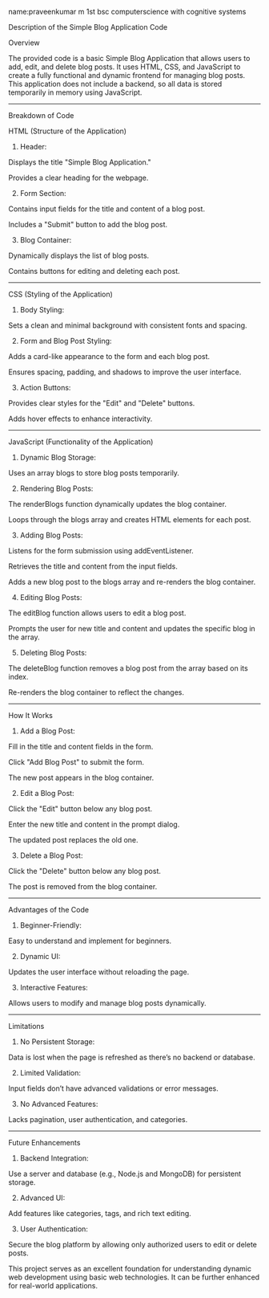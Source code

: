 name:praveenkumar m
1st bsc computerscience with cognitive systems



Description of the Simple Blog Application Code

Overview

The provided code is a basic Simple Blog Application that allows users to add, edit, and delete blog posts. It uses HTML, CSS, and JavaScript to create a fully functional and dynamic frontend for managing blog posts. This application does not include a backend, so all data is stored temporarily in memory using JavaScript.


---

Breakdown of Code

HTML (Structure of the Application)

1. Header:

Displays the title "Simple Blog Application."

Provides a clear heading for the webpage.



2. Form Section:

Contains input fields for the title and content of a blog post.

Includes a "Submit" button to add the blog post.



3. Blog Container:

Dynamically displays the list of blog posts.

Contains buttons for editing and deleting each post.





---

CSS (Styling of the Application)

1. Body Styling:

Sets a clean and minimal background with consistent fonts and spacing.



2. Form and Blog Post Styling:

Adds a card-like appearance to the form and each blog post.

Ensures spacing, padding, and shadows to improve the user interface.



3. Action Buttons:

Provides clear styles for the "Edit" and "Delete" buttons.

Adds hover effects to enhance interactivity.





---

JavaScript (Functionality of the Application)

1. Dynamic Blog Storage:

Uses an array blogs to store blog posts temporarily.



2. Rendering Blog Posts:

The renderBlogs function dynamically updates the blog container.

Loops through the blogs array and creates HTML elements for each post.



3. Adding Blog Posts:

Listens for the form submission using addEventListener.

Retrieves the title and content from the input fields.

Adds a new blog post to the blogs array and re-renders the blog container.



4. Editing Blog Posts:

The editBlog function allows users to edit a blog post.

Prompts the user for new title and content and updates the specific blog in the array.



5. Deleting Blog Posts:

The deleteBlog function removes a blog post from the array based on its index.

Re-renders the blog container to reflect the changes.





---

How It Works

1. Add a Blog Post:

Fill in the title and content fields in the form.

Click "Add Blog Post" to submit the form.

The new post appears in the blog container.



2. Edit a Blog Post:

Click the "Edit" button below any blog post.

Enter the new title and content in the prompt dialog.

The updated post replaces the old one.



3. Delete a Blog Post:

Click the "Delete" button below any blog post.

The post is removed from the blog container.





---

Advantages of the Code

1. Beginner-Friendly:

Easy to understand and implement for beginners.



2. Dynamic UI:

Updates the user interface without reloading the page.



3. Interactive Features:

Allows users to modify and manage blog posts dynamically.





---

Limitations

1. No Persistent Storage:

Data is lost when the page is refreshed as there’s no backend or database.



2. Limited Validation:

Input fields don’t have advanced validations or error messages.



3. No Advanced Features:

Lacks pagination, user authentication, and categories.





---

Future Enhancements

1. Backend Integration:

Use a server and database (e.g., Node.js and MongoDB) for persistent storage.



2. Advanced UI:

Add features like categories, tags, and rich text editing.



3. User Authentication:

Secure the blog platform by allowing only authorized users to edit or delete posts.




This project serves as an excellent foundation for understanding dynamic web development using basic web technologies. It can be further enhanced for real-world applications.
